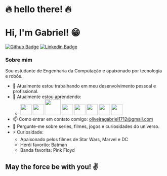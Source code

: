 # :fire: hello there! :fire:

# Hi, I'm Gabriel! :grin:

[![Github Badge](https://img.shields.io/badge/-Github-000?style=flat-square&logo=Github&logoColor=white&link=https://github.com/Zattrus)](https://github.com/Zattrus)
[![Linkedin Badge](https://img.shields.io/badge/-LinkedIn-blue?style=flat-square&logo=Linkedin&logoColor=white&link=https://www.linkedin.com/in/gabrieloliveira/)](https://www.linkedin.com/in/gabriel-am%C3%A2ncio-de-oliveira/)


###  Sobre mim
Sou estudante de Engenharia da Computação e apaixonado por tecnologia e robôs.

- 🔭 Atualmente estou trabalhando em meu desenvolvimento pessoal e profissional.
- 🌱 Atualmente estou aprendendo:
  - <img src="https://cdn.jsdelivr.net/gh/devicons/devicon/icons/python/python-original.svg" width="35" height="35"/> <img src="https://cdn.jsdelivr.net/gh/devicons/devicon/icons/javascript/javascript-plain.svg" width="35" height="35"/> <img src="https://icongr.am/devicon/django-original.svg?size=50&color=currentColor" width="50" height="50"/> <img src="https://icongr.am/devicon/nodejs-original.svg?size=50&color=currentColor" width="35" height="35"/> <img src="https://cdn.jsdelivr.net/gh/devicons/devicon/icons/css3/css3-original.svg" width="35" height="35"/> <img src="https://cdn.jsdelivr.net/gh/devicons/devicon/icons/html5/html5-original.svg" width="35" height="35"/> <img src="https://cdn.jsdelivr.net/gh/devicons/devicon/icons/react/react-original.svg" width="35" height="35"/> <img src="https://cdn.jsdelivr.net/gh/devicons/devicon/icons/git/git-original.svg" width="35" height="35"/>
- 📫 Como entrar em contato comigo: oliveiragabriel1712@gmail.com
- 💬 Pergunte-me sobre series, filmes, jogos e curiosidades do universo.
- ⚡ Curiosidade: 
  - Apaixonado pelos filmes de Star Wars, Marvel e DC
  - Herói favorito: Batman
  - Banda favorita: Pink Floyd 

## May the force be with you! :v:
